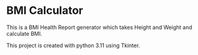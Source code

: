 # BMI Calculator

This is a BMI Health Report generator which takes Height and Weight and calculate BMI.

This project is created with python 3.11 using Tkinter.